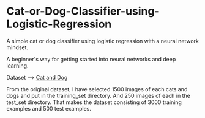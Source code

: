 # Cat-or-Dog-Classifier-using-Logistic-Regression
 A simple cat or dog classifier using logistic regression with a neural network mindset.
 
 A beginner's way for getting started into neural networks and deep learning.
 
 Dataset --> [Cat and Dog](https://www.kaggle.com/tongpython/cat-and-dog)
 
 From the original dataset, I have selected 1500 images of each cats and dogs and put in the training_set directory. And 250 images of each in the test_set  directory.
 That makes the dataset consisting of 3000 training examples and 500 test examples.